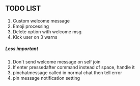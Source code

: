 ## TODO LIST

1. Custom welcome message
2. Emoji processing
3. Delete option with welcome msg
4. Kick user on 3 warns

##### Less important
1. Don't send welcome message on self join
2. If enter pressedafter command instead of space, handle it
3. pinchatmessage called in normal chat then tell error
4. pin message notification setting